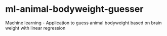 # ml-animal-bodyweight-guesser
Machine learning - Application to guess animal bodyweight based on brain weight with linear regression
